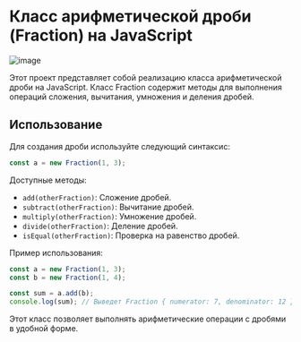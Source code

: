 # Класс арифметической дроби (Fraction) на JavaScript

![image](https://github.com/wAkExGOD/arithmetic-fraction-class/assets/52173833/8745d681-b5de-4926-973a-4f6006728b43)

Этот проект представляет собой реализацию класса арифметической дроби на JavaScript.
Класс Fraction содержит методы для выполнения операций сложения, вычитания, умножения и деления дробей.

## Использование

Для создания дроби используйте следующий синтаксис:
```javascript
const a = new Fraction(1, 3);
```

Доступные методы:
- `add(otherFraction)`: Сложение дробей.
- `subtract(otherFraction)`: Вычитание дробей.
- `multiply(otherFraction)`: Умножение дробей.
- `divide(otherFraction)`: Деление дробей.
- `isEqual(otherFraction)`: Проверка на равенство дробей.

Пример использования:
```javascript
const a = new Fraction(1, 3);
const b = new Fraction(1, 4);

const sum = a.add(b);
console.log(sum); // Выведет Fraction { numerator: 7, denominator: 12 }
```

Этот класс позволяет выполнять арифметические операции с дробями в удобной форме.

